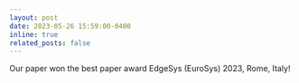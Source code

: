```yaml
---
layout: post
date: 2023-05-26 15:59:00-0400
inline: true
related_posts: false
---
```


Our paper won the best paper award EdgeSys (EuroSys) 2023, Rome, Italy! 
